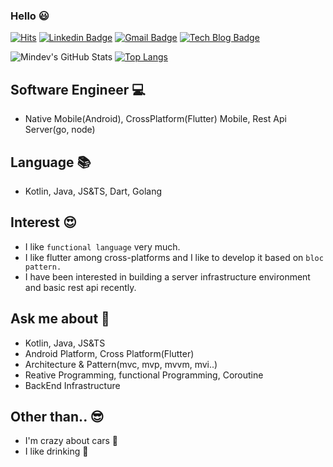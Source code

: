 ### Hello :smiley:
<div>

[![Hits](https://hits.seeyoufarm.com/api/count/incr/badge.svg?url=https%3A%2F%2Fgithub.com%2Fmkw8263)](https://hits.seeyoufarm.com)
[![Linkedin Badge](https://img.shields.io/badge/-LinkedIn-blue?style=flat-square&logo=Linkedin&logoColor=white&link=https://www.linkedin.com/in/mindev/)](https://www.linkedin.com/in/mindev/)
[![Gmail Badge](https://img.shields.io/badge/Gmail-d14836?style=flat-square&logo=Gmail&logoColor=white&link=mailto:ruddns8213@gmail.com)](mailto:ruddns8213@gmail.com)
[![Tech Blog Badge](http://img.shields.io/badge/-Tech%20blog-lightgrey?style=flat-square&logo=medium&link=https://medium.com/@ruddns8213/)](https://medium.com/@ruddns8213/)

</div>

![Mindev's GitHub Stats](https://github-readme-stats.vercel.app/api?username=mkw8263&show_icons=true)
[![Top Langs](https://github-readme-stats.vercel.app/api/top-langs/?username=mkw8263&layout=compact)](https://github.com/anuraghazra/github-readme-stats)
## Software Engineer :computer:
- Native Mobile(Android), CrossPlatform(Flutter) Mobile, Rest Api Server(go, node)

## Language :books:
- Kotlin, Java, JS&TS, Dart, Golang

## Interest :heart_eyes:
- I like `functional language` very much.
- I like flutter among cross-platforms and I like to develop it based on `bloc pattern.`
- I have been interested in building a server infrastructure environment and basic rest api recently.

## Ask me about 👀
 - Kotlin, Java, JS&TS
 - Android Platform, Cross Platform(Flutter)
 - Architecture & Pattern(mvc, mvp, mvvm, mvi..)
 - Reative Programming, functional Programming, Coroutine
 - BackEnd Infrastructure

## Other than.. :sunglasses:
- I'm crazy about cars :red_car:
- I like drinking :beers:
